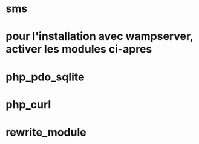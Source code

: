# sms
# pour l'installation avec wampserver, activer les modules ci-apres
# php_pdo_sqlite
# php_curl
# rewrite_module